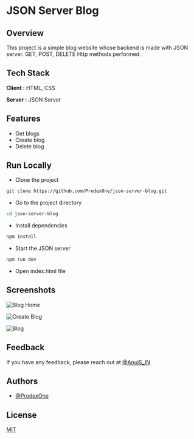 # JSON Server Blog

## Overview

This project is a simple blog website whose backend is made with JSON server. GET, POST, DELETE Http methods performed.

## Tech Stack

**Client :** HTML, CSS

**Server :** JSON Server

## Features

- Get blogs
- Create blog
- Delete blog

## Run Locally

- Clone the project

```bash
git clone https://github.com/ProdexOne/json-server-blog.git
```

- Go to the project directory

```bash
cd json-server-blog
```

- Install dependencies

```bash
npm install
```

- Start the JSON server

```bash
npm run dev
```

- Open index.html file

## Screenshots

![Blog Home](https://raw.githubusercontent.com/ProdexOne/json-server-blog/master/img/home.png)

![Create Blog](https://raw.githubusercontent.com/ProdexOne/json-server-blog/master/img/create_blog.png)

![Blog](https://raw.githubusercontent.com/ProdexOne/json-server-blog/master/img/blog.png)

## Feedback

If you have any feedback, please reach out at [@AnujS_IN](https://twitter.com/AnujS_IN)

## Authors

- [@ProdexOne](https://www.github.com/ProdexOne)

## License

[MIT](https://choosealicense.com/licenses/mit/)
